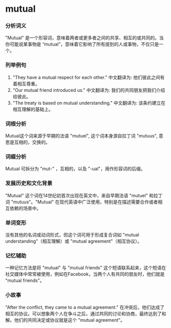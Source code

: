 # mutual

### 分析词义

  

"Mutual" 是一个形容词，意味着两者或更多者之间的共享、相互的或共同的。当你可能说某事物是 “mutual”，意味着它影响了所有提到的人或事物，不仅只是一个。

  

### 列举例句

  

1.  "They have a mutual respect for each other." 中文翻译为: 他们彼此之间有着相互尊重。
2.  "Our mutual friend introduced us." 中文翻译为: 我们的共同朋友把我们介绍给彼此。
3.  "The treaty is based on mutual understanding." 中文翻译为: 该条约建立在相互理解的基础上。

  

### 词根分析

  

Mutual这个词来源于早期的法语 "mutuel", 这个词本身源自拉丁词 "mutuus", 意思是互相的，交换的。

  

### 词缀分析

  

Mutual 可拆分为 "mut-" ，互相的，以及 "-ual"，用作形容词的后缀。

  

### 发展历史和文化背景

  

"Mutual" 这个词在14世纪初首次出现在英文中，来自早期法语 "mutuel" 和拉丁词 "mutuus"。"Mutual" 在现代英语中广泛使用，特别是在描述需要合作或者相互依赖的场景中。

  

### 单词变形

  

没有其他的名词或动词形式，但这个词可用于形成复合词如 "mutual understanding"（相互理解）或 "mutual agreement"（相互协议）。

  

### 记忆辅助

  

一种记忆方法是将 "mutual" 与 "mutual friends" 这个短语联系起来，这个短语在社交媒体中常常被使用，例如在Facebook，当两个人有共同的朋友时，他们就是 "mutual friends"。

  

### 小故事

  

"After the conflict, they came to a mutual agreement." 在冲突后，他们达成了相互的协议。可以想象两个人在争斗之后，通过共同的讨论和协商，最终达到了和解。他们的共同决定或协议就是这个 "mutual agreement"。
